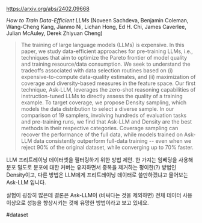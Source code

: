 https://arxiv.org/abs/2402.09668

*How to Train Data-Efficient LLMs* (Noveen Sachdeva, Benjamin Coleman, Wang-Cheng Kang, Jianmo Ni, Lichan Hong, Ed H. Chi, James Caverlee, Julian McAuley, Derek Zhiyuan Cheng)

> The training of large language models (LLMs) is expensive. In this paper, we study data-efficient approaches for pre-training LLMs, i.e., techniques that aim to optimize the Pareto frontier of model quality and training resource/data consumption. We seek to understand the tradeoffs associated with data selection routines based on (i) expensive-to-compute data-quality estimates, and (ii) maximization of coverage and diversity-based measures in the feature space. Our first technique, Ask-LLM, leverages the zero-shot reasoning capabilities of instruction-tuned LLMs to directly assess the quality of a training example. To target coverage, we propose Density sampling, which models the data distribution to select a diverse sample. In our comparison of 19 samplers, involving hundreds of evaluation tasks and pre-training runs, we find that Ask-LLM and Density are the best methods in their respective categories. Coverage sampling can recover the performance of the full data, while models trained on Ask-LLM data consistently outperform full-data training -- even when we reject 90% of the original dataset, while converging up to 70% faster.

LLM 프리트레이닝 데이터셋을 필터링하기 위한 방법 제안. 한 가지는 임베딩을 사용해 분포 밀도로 분포에 대한 커버는 유지하면서 중복을 제거하는 평이한(?) 방법인 Density이고, 다른 방법은 LLM에게 프리트레이닝 데이터로 쓸만하겠냐고 물어보는 Ask-LLM 입니다.

실험이 굉장히 많은데 결론은 Ask-LLM이 (비싸다는 것을 제외하면) 전체 데이터 사용 이상으로 성능을 향상시키는 것에 유망한 방법이라고 보고 있네요.

#dataset 